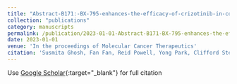 ```yaml
---
title: "Abstract-B171:-BX-795-enhances-the-efficacy-of-crizotinib-in-colorectal-cancer-cells-by-altering-the-activity-of-aurora-kinases"
collection: "publications"
category: manuscripts
permalink: /publication/2023-01-01-Abstract-B171-BX-795-enhances-the-efficacy-of-crizotinib-in-colorectal-cancer-cells-by-altering-the-activity-of-aurora-kinases
date: 2023-01-01
venue: 'In the proceedings of Molecular Cancer Therapeutics'
citation: 'Susmita Ghosh, Fan Fan, Reid Powell, Yong Park, Clifford Stephan, Jason Roszik, Lee Ellis, Rajat Bhattacharya. &quot;Abstract-B171:-BX-795-enhances-the-efficacy-of-crizotinib-in-colorectal-cancer-cells-by-altering-the-activity-of-aurora-kinases.&quot; In the proceedings of Molecular Cancer Therapeutics, 2023.'
---
```


Use [Google Scholar](https://scholar.google.com/scholar?q=Abstract+B171:+BX+795+enhances+the+efficacy+of+crizotinib+in+colorectal+cancer+cells+by+altering+the+activity+of+aurora+kinases){:target="_blank"} for full citation